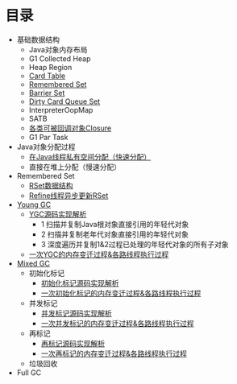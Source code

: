 # 目录
* 基础数据结构
  * Java对象内存布局 
  * G1 Collected Heap
  * Heap Region
  * [Card Table](docs/card_table.md)
  * [Remembered Set](docs/rset.md)
  * [Barrier Set](docs/barrier_set.md)  
  * [Dirty Card Queue Set](docs/dcqs.md)
  * InterpreterOopMap
  * SATB
  * [各类可被回调对象Closure](docs/closure.md)
  * G1 Par Task
* Java对象分配过程
  * [在Java线程私有空间分配（快速分配）](docs/thread_local_mem_alloc.md) 
  * 直接在堆上分配（慢速分配）
* Remembered Set
  * [RSet数据结构](docs/rset.md)
  * [Refine线程异步更新RSet](docs/refine_thread.md)
* [Young GC](docs/ygc_principle.md)
  * [YGC源码实现解析](docs/ygc_code_analysis.md)
    * 1 扫描并复制Java根对象直接引用的年轻代对象
    * 2 扫描并复制老年代对象直接引用的年轻代对象
    * 3 深度遍历并复制1&2过程已处理的年轻代对象的所有子对象
  * [一次YGC的内存变迁过程&各路线程执行过程](docs/ygc_memory_thread.md)
* [Mixed GC](docs/mixed_gc_principle.md)
  * 初始化标记
    * [初始化标记源码实现解析](docs/mixed_gc_initial_mark_code_analysis.md)
    * [一次初始化标记的内存变迁过程&各路线程执行过程](docs/mixed_gc_initial_mark_memory_thread.md)
  * 并发标记
    * [并发标记源码实现解析](docs/mixed_gc_concurrent_mark_code_analysis.md)
    * [一次并发标记的内存变迁过程&各路线程执行过程](docs/mixed_gc_initial_mark_memory_thread.md)
  * 再标记
    * [再标记源码实现解析](docs/mixed_gc_remark_code_analysis.md)
    * [一次再标记的内存变迁过程&各路线程执行过程](docs/mixed_gc_initial_mark_memory_thread.md)
  * 垃圾回收
* Full GC
